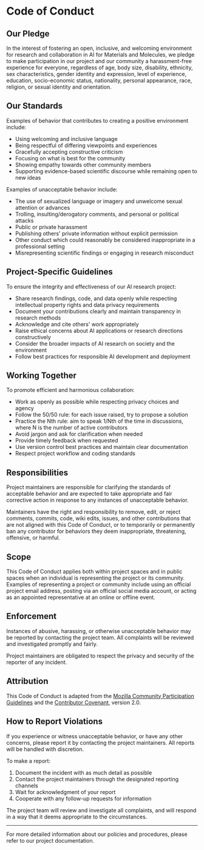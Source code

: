 # Code of Conduct

## Our Pledge

In the interest of fostering an open, inclusive, and welcoming environment for research and collaboration in AI for Materials and Molecules, we pledge to make participation in our project and our community a harassment-free experience for everyone, regardless of age, body size, disability, ethnicity, sex characteristics, gender identity and expression, level of experience, education, socio-economic status, nationality, personal appearance, race, religion, or sexual identity and orientation.

## Our Standards

Examples of behavior that contributes to creating a positive environment include:

* Using welcoming and inclusive language
* Being respectful of differing viewpoints and experiences
* Gracefully accepting constructive criticism
* Focusing on what is best for the community
* Showing empathy towards other community members
* Supporting evidence-based scientific discourse while remaining open to new ideas

Examples of unacceptable behavior include:

* The use of sexualized language or imagery and unwelcome sexual attention or advances
* Trolling, insulting/derogatory comments, and personal or political attacks
* Public or private harassment
* Publishing others' private information without explicit permission
* Other conduct which could reasonably be considered inappropriate in a professional setting
* Misrepresenting scientific findings or engaging in research misconduct

## Project-Specific Guidelines

To ensure the integrity and effectiveness of our AI research project:

* Share research findings, code, and data openly while respecting intellectual property rights and data privacy requirements
* Document your contributions clearly and maintain transparency in research methods
* Acknowledge and cite others' work appropriately
* Raise ethical concerns about AI applications or research directions constructively
* Consider the broader impacts of AI research on society and the environment
* Follow best practices for responsible AI development and deployment

## Working Together

To promote efficient and harmonious collaboration:

* Work as openly as possible while respecting privacy choices and agency
* Follow the 50/50 rule: for each issue raised, try to propose a solution
* Practice the Nth rule: aim to speak 1/Nth of the time in discussions, where N is the number of active contributors
* Avoid jargon and ask for clarification when needed
* Provide timely feedback when requested
* Use version control best practices and maintain clear documentation
* Respect project workflow and coding standards

## Responsibilities

Project maintainers are responsible for clarifying the standards of acceptable behavior and are expected to take appropriate and fair corrective action in response to any instances of unacceptable behavior.

Maintainers have the right and responsibility to remove, edit, or reject comments, commits, code, wiki edits, issues, and other contributions that are not aligned with this Code of Conduct, or to temporarily or permanently ban any contributor for behaviors they deem inappropriate, threatening, offensive, or harmful.

## Scope

This Code of Conduct applies both within project spaces and in public spaces when an individual is representing the project or its community. Examples of representing a project or community include using an official project email address, posting via an official social media account, or acting as an appointed representative at an online or offline event.

## Enforcement

Instances of abusive, harassing, or otherwise unacceptable behavior may be reported by contacting the project team. All complaints will be reviewed and investigated promptly and fairly.

Project maintainers are obligated to respect the privacy and security of the reporter of any incident.

## Attribution

This Code of Conduct is adapted from the [Mozilla Community Participation Guidelines](https://www.mozilla.org/en-US/about/governance/policies/participation/) and the [Contributor Covenant](https://www.contributor-covenant.org/), version 2.0.

## How to Report Violations

If you experience or witness unacceptable behavior, or have any other concerns, please report it by contacting the project maintainers. All reports will be handled with discretion.

To make a report:

1. Document the incident with as much detail as possible
2. Contact the project maintainers through the designated reporting channels
3. Wait for acknowledgment of your report
4. Cooperate with any follow-up requests for information

The project team will review and investigate all complaints, and will respond in a way that it deems appropriate to the circumstances.

---

For more detailed information about our policies and procedures, please refer to our project documentation.

